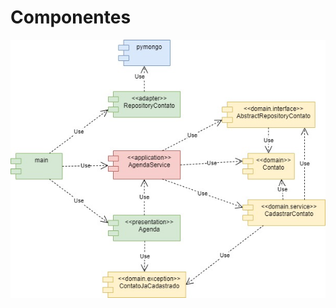 # Componentes

![Componentes](https://github.com/joaovictorino/AgendaPythonNoSQL/blob/master/documentation/agenda.jpg?raw=true)
